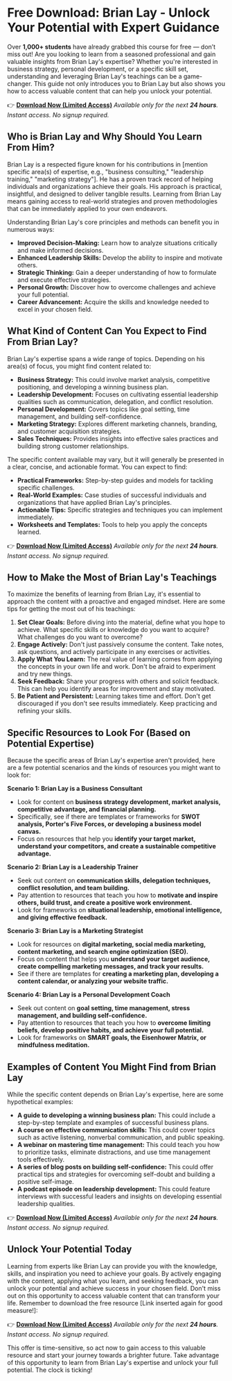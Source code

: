 # Free Download: Brian Lay - Unlock Your Potential with Expert Guidance

Over **1,000+ students** have already grabbed this course for free — don’t miss out!
Are you looking to learn from a seasoned professional and gain valuable insights from Brian Lay's expertise? Whether you're interested in business strategy, personal development, or a specific skill set, understanding and leveraging Brian Lay's teachings can be a game-changer. This guide not only introduces you to Brian Lay but also shows you how to access valuable content that can help you unlock your potential.

👉 [**Download Now (Limited Access)**](https://udemywork.com/brian-lay)
_Available only for the next **24 hours**. Instant access. No signup required._

## Who is Brian Lay and Why Should You Learn From Him?

Brian Lay is a respected figure known for his contributions in [mention specific area(s) of expertise, e.g., "business consulting," "leadership training," "marketing strategy"]. He has a proven track record of helping individuals and organizations achieve their goals. His approach is practical, insightful, and designed to deliver tangible results. Learning from Brian Lay means gaining access to real-world strategies and proven methodologies that can be immediately applied to your own endeavors.

Understanding Brian Lay's core principles and methods can benefit you in numerous ways:

*   **Improved Decision-Making:** Learn how to analyze situations critically and make informed decisions.
*   **Enhanced Leadership Skills:** Develop the ability to inspire and motivate others.
*   **Strategic Thinking:** Gain a deeper understanding of how to formulate and execute effective strategies.
*   **Personal Growth:** Discover how to overcome challenges and achieve your full potential.
*   **Career Advancement:** Acquire the skills and knowledge needed to excel in your chosen field.

## What Kind of Content Can You Expect to Find From Brian Lay?

Brian Lay's expertise spans a wide range of topics. Depending on his area(s) of focus, you might find content related to:

*   **Business Strategy:** This could involve market analysis, competitive positioning, and developing a winning business plan.
*   **Leadership Development:** Focuses on cultivating essential leadership qualities such as communication, delegation, and conflict resolution.
*   **Personal Development:** Covers topics like goal setting, time management, and building self-confidence.
*   **Marketing Strategy:** Explores different marketing channels, branding, and customer acquisition strategies.
*   **Sales Techniques:** Provides insights into effective sales practices and building strong customer relationships.

The specific content available may vary, but it will generally be presented in a clear, concise, and actionable format. You can expect to find:

*   **Practical Frameworks:** Step-by-step guides and models for tackling specific challenges.
*   **Real-World Examples:** Case studies of successful individuals and organizations that have applied Brian Lay's principles.
*   **Actionable Tips:** Specific strategies and techniques you can implement immediately.
*   **Worksheets and Templates:** Tools to help you apply the concepts learned.

👉 [**Download Now (Limited Access)**](https://udemywork.com/brian-lay)
_Available only for the next **24 hours**. Instant access. No signup required._

## How to Make the Most of Brian Lay's Teachings

To maximize the benefits of learning from Brian Lay, it's essential to approach the content with a proactive and engaged mindset. Here are some tips for getting the most out of his teachings:

1.  **Set Clear Goals:** Before diving into the material, define what you hope to achieve. What specific skills or knowledge do you want to acquire? What challenges do you want to overcome?
2.  **Engage Actively:** Don't just passively consume the content. Take notes, ask questions, and actively participate in any exercises or activities.
3.  **Apply What You Learn:** The real value of learning comes from applying the concepts in your own life and work. Don't be afraid to experiment and try new things.
4.  **Seek Feedback:** Share your progress with others and solicit feedback. This can help you identify areas for improvement and stay motivated.
5.  **Be Patient and Persistent:** Learning takes time and effort. Don't get discouraged if you don't see results immediately. Keep practicing and refining your skills.

## Specific Resources to Look For (Based on Potential Expertise)

Because the specific areas of Brian Lay's expertise aren't provided, here are a few potential scenarios and the kinds of resources you might want to look for:

**Scenario 1: Brian Lay is a Business Consultant**

*   Look for content on **business strategy development, market analysis, competitive advantage, and financial planning.**
*   Specifically, see if there are templates or frameworks for **SWOT analysis, Porter's Five Forces, or developing a business model canvas.**
*   Focus on resources that help you **identify your target market, understand your competitors, and create a sustainable competitive advantage.**

**Scenario 2: Brian Lay is a Leadership Trainer**

*   Seek out content on **communication skills, delegation techniques, conflict resolution, and team building.**
*   Pay attention to resources that teach you how to **motivate and inspire others, build trust, and create a positive work environment.**
*   Look for frameworks on **situational leadership, emotional intelligence, and giving effective feedback.**

**Scenario 3: Brian Lay is a Marketing Strategist**

*   Look for resources on **digital marketing, social media marketing, content marketing, and search engine optimization (SEO).**
*   Focus on content that helps you **understand your target audience, create compelling marketing messages, and track your results.**
*   See if there are templates for **creating a marketing plan, developing a content calendar, or analyzing your website traffic.**

**Scenario 4: Brian Lay is a Personal Development Coach**

*   Seek out content on **goal setting, time management, stress management, and building self-confidence.**
*   Pay attention to resources that teach you how to **overcome limiting beliefs, develop positive habits, and achieve your full potential.**
*   Look for frameworks on **SMART goals, the Eisenhower Matrix, or mindfulness meditation.**

## Examples of Content You Might Find from Brian Lay

While the specific content depends on Brian Lay's expertise, here are some hypothetical examples:

*   **A guide to developing a winning business plan:** This could include a step-by-step template and examples of successful business plans.
*   **A course on effective communication skills:** This could cover topics such as active listening, nonverbal communication, and public speaking.
*   **A webinar on mastering time management:** This could teach you how to prioritize tasks, eliminate distractions, and use time management tools effectively.
*   **A series of blog posts on building self-confidence:** This could offer practical tips and strategies for overcoming self-doubt and building a positive self-image.
*   **A podcast episode on leadership development:** This could feature interviews with successful leaders and insights on developing essential leadership qualities.

👉 [**Download Now (Limited Access)**](https://udemywork.com/brian-lay)
_Available only for the next **24 hours**. Instant access. No signup required._

## Unlock Your Potential Today

Learning from experts like Brian Lay can provide you with the knowledge, skills, and inspiration you need to achieve your goals. By actively engaging with the content, applying what you learn, and seeking feedback, you can unlock your potential and achieve success in your chosen field. Don't miss out on this opportunity to access valuable content that can transform your life.
Remember to download the free resource [Link inserted again for good measure!]:

👉 [**Download Now (Limited Access)**](https://udemywork.com/brian-lay)
_Available only for the next **24 hours**. Instant access. No signup required._

This offer is time-sensitive, so act now to gain access to this valuable resource and start your journey towards a brighter future. Take advantage of this opportunity to learn from Brian Lay's expertise and unlock your full potential. The clock is ticking!
